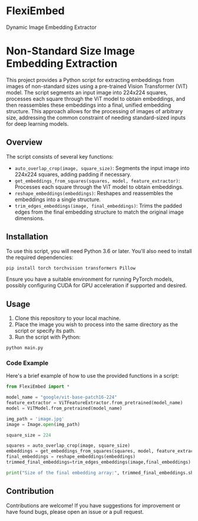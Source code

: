 # FlexiEmbed
Dynamic Image Embedding Extractor
# Non-Standard Size Image Embedding Extraction

This project provides a Python script for extracting embeddings from images of non-standard sizes using a pre-trained Vision Transformer (ViT) model. The script segments an input image into 224x224 squares, processes each square through the ViT model to obtain embeddings, and then reassembles these embeddings into a final, unified embedding structure. This approach allows for the processing of images of arbitrary size, addressing the common constraint of needing standard-sized inputs for deep learning models.

## Overview

The script consists of several key functions:

- `auto_overlap_crop(image, square_size)`: Segments the input image into 224x224 squares, adding padding if necessary.
- `get_embeddings_from_squares(squares, model, feature_extractor)`: Processes each square through the ViT model to obtain embeddings.
- `reshape_embeddings(embeddings)`: Reshapes and reassembles the embeddings into a single structure.
- `trim_edges_embeddings(image, final_embeddings)`: Trims the padded edges from the final embedding structure to match the original image dimensions.

## Installation

To use this script, you will need Python 3.6 or later. You'll also need to install the required dependencies:

```bash
pip install torch torchvision transformers Pillow
```

Ensure you have a suitable environment for running PyTorch models, possibly configuring CUDA for GPU acceleration if supported and desired.

## Usage

1. Clone this repository to your local machine.
2. Place the image you wish to process into the same directory as the script or specify its path.
3. Run the script with Python:

```bash
python main.py
```

### Code Example

Here's a brief example of how to use the provided functions in a script:

```python
from FlexiEmbed import *

model_name = "google/vit-base-patch16-224"
feature_extractor = ViTFeatureExtractor.from_pretrained(model_name)
model = ViTModel.from_pretrained(model_name)

img_path = 'image.jpg'
image = Image.open(img_path)

square_size = 224

squares = auto_overlap_crop(image, square_size)
embeddings = get_embeddings_from_squares(squares, model, feature_extractor)
final_embeddings = reshape_embeddings(embeddings)
trimmed_final_embeddings=trim_edges_embeddings(image,final_embeddings)

print("Size of the final embedding array:", trimmed_final_embeddings.shape) # Size of the final embedding array: (54, 54, 768)
```

## Contribution

Contributions are welcome! If you have suggestions for improvement or have found bugs, please open an issue or a pull request.
